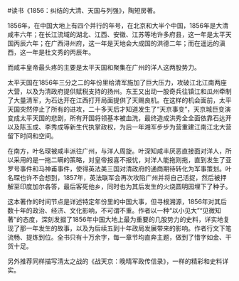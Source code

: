 \#读书《1856：纠结的大清、天国与列强》，陶短房著。

1856年，在中国大地上有四个并行的年号，在北京和大半个中国，1856年是大清咸丰六年；在长江流域的湖北、江西、安徽、江苏等地许多府县，这一年是太平天国丙辰六年；在广西浔州府，这一年是天地会大成国的洪德二年；而在遥远的滇西，这一年是杜文秀的丙辰年。

而咸丰皇帝最头疼的主要是太平天国和聚集在广州的洋人这两股势力。

太平天国在1856年三分之二的年份里给清军施加了巨大压力，攻破江北江南两座大营，以及为清政府提供赋税支持的扬州。东王又出动一股奇兵往镇江和瓜州牵制了大量清军，为石达开在江西打开局面提供了天赐良机。在这样的机会面前，太平天国突然停止了所有的进攻，二十多天后才知道发生了“天京事变”，天京城巨变演变成太平天国的悲剧，所有开国将领基本被血洗，最终造成洪秀全全面依靠石达开以及陈玉成、李秀成等新生代执掌政权，为后一年湘军步步为营重建江南江北大营留下时间和空间。

在南方，叶名琛被咸丰派往广州，与洋人周旋。叶深知咸丰厌恶直接面对洋人，所以采用的是一拖二瞒的策略，对皇帝报喜不报忧，对洋人能拖则拖，直到发生了亚罗号事件和马神甫事件，使得英法美三国对清政府的通商期待转化为军事策划。叶名琛也许不会想到，1857年，英法联军会再次攻陷广州并将自己活捉，然后被押解至印度加尔各答，最后客死他乡，同时也为其后发生的火烧圆明园埋下了种子。

这本著作的时间节点是详述特定年份里的中国大事，但寻根溯源，1856年对其后数十年的政治、经济、文化影响，不可谓不重。作者以一种“以小见大”“见微知著”的态度，深刻发掘了1856年中国大地上最为重要的几股势力的史料，详实地复现了那一年发生的故事，以及为后续五到十年政局发展带来的影响。作者行文下笔流畅、提炼到位。全书只有十万余字，每一章节均直奔主题，做到了惜字如金、干货十足。

另外推荐同样描写清太之战的《战天京：晚晴军政传信录》，一样的精彩和史料详实。
